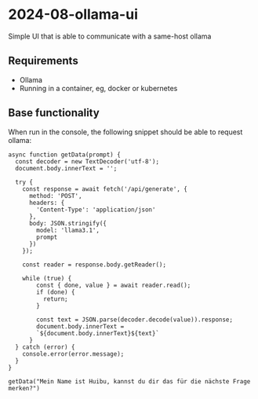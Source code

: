 # 2024-08-ollama-ui
Simple UI that is able to communicate with a same-host ollama

## Requirements
- Ollama
- Running in a container, eg, docker or kubernetes

## Base functionality
When run in the console, the following snippet should be able to request ollama:

```
async function getData(prompt) {
  const decoder = new TextDecoder('utf-8');
  document.body.innerText = '';

  try {
    const response = await fetch('/api/generate', {
      method: 'POST',
      headers: {
        'Content-Type': 'application/json'
      },
      body: JSON.stringify({
        model: 'llama3.1',
        prompt
      })
    });
      
    const reader = response.body.getReader();
      
    while (true) {
        const { done, value } = await reader.read();
        if (done) {
          return;
        }

        const text = JSON.parse(decoder.decode(value)).response;
        document.body.innerText = 
        `${document.body.innerText}${text}`
      }
  } catch (error) {
    console.error(error.message);
  }
}

getData("Mein Name ist Huibu, kannst du dir das für die nächste Frage merken?")


```
